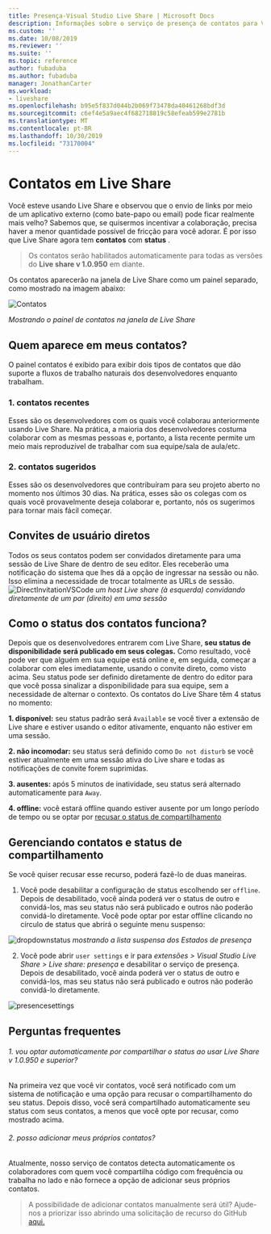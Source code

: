 ```yaml
---
title: Presença-Visual Studio Live Share | Microsoft Docs
description: Informações sobre o serviço de presença de contatos para Visual Studio Live Share.
ms.custom: ''
ms.date: 10/08/2019
ms.reviewer: ''
ms.suite: ''
ms.topic: reference
author: fubaduba
ms.author: fubaduba
manager: JonathanCarter
ms.workload:
- liveshare
ms.openlocfilehash: b95e5f837d044b2b069f73478da40461268bdf3d
ms.sourcegitcommit: c6ef4e5a9aec4f682718819c58efeab599e2781b
ms.translationtype: MT
ms.contentlocale: pt-BR
ms.lasthandoff: 10/30/2019
ms.locfileid: "73170004"
---
```

<!--
Copyright © Microsoft Corporation
All rights reserved.
Creative Commons Attribution 4.0 License (International): https://creativecommons.org/licenses/by/4.0/legalcode
-->

# <a name="contacts-in-live-share"></a>Contatos em Live Share 

Você esteve usando Live Share e observou que o envio de links por meio de um aplicativo externo (como bate-papo ou email) pode ficar realmente mais velho? Sabemos que, se quisermos incentivar a colaboração, precisa haver a menor quantidade possível de fricção para você adorar. É por isso que Live Share agora tem **contatos** com **status** .

>Os contatos serão habilitados automaticamente para todas as versões do **Live share v 1.0.950** em diante.

Os contatos aparecerão na janela de Live Share como um painel separado, como mostrado na imagem abaixo: 

![Contatos](../media/vscode-contacts-intro.png)

<em>Mostrando o painel de contatos na janela de Live Share</em>
## <a name="who-shows-up-in-my-contacts"></a>Quem aparece em meus contatos?

O painel contatos é exibido para exibir dois tipos de contatos que dão suporte a fluxos de trabalho naturais dos desenvolvedores enquanto trabalham.
### <a name="1-recent-contacts"></a>1. contatos recentes  
 Esses são os desenvolvedores com os quais você colaborau anteriormente usando Live Share. Na prática, a maioria dos desenvolvedores costuma colaborar com as mesmas pessoas e, portanto, a lista recente permite um meio mais reproduzível de trabalhar com sua equipe/sala de aula/etc.
### <a name="2-suggested-contacts"></a>2. contatos sugeridos
Esses são os desenvolvedores que contribuíram para seu projeto aberto no momento nos últimos 30 dias. Na prática, esses são os colegas com os quais você provavelmente deseja colaborar e, portanto, nós os sugerimos para tornar mais fácil começar.

## <a name="direct-user-invitations"></a>Convites de usuário diretos 
Todos os seus contatos podem ser convidados diretamente para uma sessão de Live Share de dentro de seu editor. Eles receberão uma notificação do sistema que lhes dá a opção de ingressar na sessão ou não. Isso elimina a necessidade de trocar totalmente as URLs de sessão.
![DirectInvitationVSCode](https://user-images.githubusercontent.com/51928518/66443914-e59c5d00-e9f5-11e9-957a-b1a92949d660.gif)
<em>um host Live share (à esquerda) convidando diretamente de um par (direito) em uma sessão</em>

## <a name="how-does-status-for-contacts-work"></a>Como o status dos contatos funciona?
Depois que os desenvolvedores entrarem com Live Share, **seu status de disponibilidade será publicado em seus colegas.** Como resultado, você pode ver que alguém em sua equipe está online e, em seguida, começar a colaborar com eles imediatamente, usando o convite direto, como visto acima.
Seu status pode ser definido diretamente de dentro do editor para que você possa sinalizar a disponibilidade para sua equipe, sem a necessidade de alternar o contexto. Os contatos do Live Share têm 4 status no momento:

**1. disponível:** seu status padrão será `Available` se você tiver a extensão de Live share e estiver usando o editor ativamente, enquanto não estiver em uma sessão.

**2. não incomodar:** seu status será definido como `Do not disturb` se você estiver atualmente em uma sessão ativa do Live share e todas as notificações de convite forem suprimidas.

**3. ausentes:** após 5 minutos de inatividade, seu status será alternado automaticamente para `Away`.

**4. offline:** você estará offline quando estiver ausente por um longo período de tempo ou se optar por [recusar o status de compartilhamento](##ManagingPresence)


## Gerenciando contatos e status<a name="ManagingPresence"> </a> de compartilhamento

Se você quiser recusar esse recurso, poderá fazê-lo de duas maneiras.
1. Você pode desabilitar a configuração de status escolhendo ser `offline`. Depois de desabilitado, você ainda poderá ver o status de outro e convidá-los, mas seu status não será publicado e outros não poderão convidá-lo diretamente.
Você pode optar por estar offline clicando no círculo de status que abrirá o seguinte menu suspenso:

![dropdownstatus](../media/vscode-presence-opt-out.png)
<em>mostrando a lista suspensa dos Estados de presença</em>

2. Você pode abrir `user settings` e ir para *extensões > Visual Studio Live Share > Live share: presença* e desabilitar o serviço de presença. Depois de desabilitado, você ainda poderá ver o status de outro e convidá-los, mas seu status não será publicado e outros não poderão convidá-lo diretamente.

![presencesettings](../media/vscode-presence-setting.png)

## <a name="faqs"></a>Perguntas frequentes 

###### <a name="1-will-i-be-automatically-opting-into-sharing-status-when-i-use-live-share-v10950-and-above"></a>1. vou optar automaticamente por compartilhar o status ao usar Live Share v 1.0.950 e superior?

Na primeira vez que você vir contatos, você será notificado com um sistema de notificação e uma opção para recusar o compartilhamento do seu status. Depois disso, você será compartilhado automaticamente seu status com seus contatos, a menos que você opte por recusar, como mostrado acima.

###### <a name="2-can-i-add-my-own-contacts"></a>2. posso adicionar meus próprios contatos?

Atualmente, nosso serviço de contatos detecta automaticamente os colaboradores com quem você compartilha código com frequência ou trabalha no lado e não fornece a opção de adicionar seus próprios contatos. 


>A possibilidade de adicionar contatos manualmente será útil? Ajude-nos a priorizar isso abrindo uma solicitação de recurso do GitHub [aqui.](https://github.com/MicrosoftDocs/live-share/issues/new?template=feature_request.md)
 

 